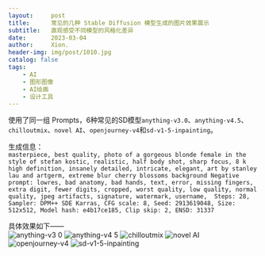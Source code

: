 ```yaml
---
layout:     post
title:      常见的几种 Stable Diffusion 模型生成的图片效果展示
subtitle:   直观感受不同模型的风格化差异
date:       2023-03-04
author:     Xion.
header-img: img/post/1010.jpg
catalog: false
tags:
    - AI
    - 图形图像
    - AI绘画
    - 设计工具
---
```


使用了同一组 Prompts，6种常见的SD模型`anything-v3.0`、`anything-v4.5`、`chilloutmix`、`novel AI`、`openjourney-v4`和`sd-v1-5-inpainting`。

生成信息：\
`masterpiece, best quality, photo of a gorgeous blonde female in the style of stefan kostic, realistic, half body shot, sharp focus, 8 k high definition, insanely detailed, intricate, elegant, art by stanley lau and artgerm, extreme blur cherry blossoms background
Negative prompt: lowres, bad anatomy, bad hands, text, error, missing fingers, extra digit, fewer digits, cropped, worst quality, low quality, normal quality, jpeg artifacts, signature, watermark, username, 
Steps: 28, Sampler: DPM++ SDE Karras, CFG scale: 8, Seed: 2913619048, Size: 512x512, Model hash: e4b17ce185, Clip skip: 2, ENSD: 31337`

具体效果如下—— \
![anything-v3 0](https://user-images.githubusercontent.com/6897274/222956155-378a0fac-da70-4f9e-af95-34a7191a5f9a.png)
![anything-v4 5](https://user-images.githubusercontent.com/6897274/222956163-b0289d82-dcdb-4cab-ae23-3ccb63f84d06.png)
![chilloutmix](https://user-images.githubusercontent.com/6897274/222956169-9c114da3-9718-46fc-b07a-8baf1be40759.png)
![novel AI](https://user-images.githubusercontent.com/6897274/222956177-fb367782-7d19-4a67-af9d-5fdb3cd557a1.png)
![openjourney-v4](https://user-images.githubusercontent.com/6897274/222956209-2d2bf9ed-daf1-4fbf-ab65-569ec67f871e.png)
![sd-v1-5-inpainting](https://user-images.githubusercontent.com/6897274/222956216-68f96b5c-472c-4262-b482-2ff6b54e9b92.png)
